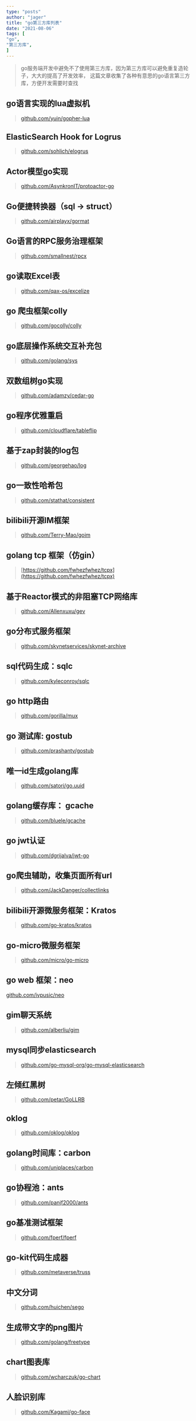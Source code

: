 ```yaml
---
type: "posts"
author: "jager"
title: "go第三方库列表"
date: "2021-08-06"
tags: [
"go",
"第三方库",
]
---
```


> go服务端开发中避免不了使用第三方库，因为第三方库可以避免重复造轮子，大大的提高了开发效率，
> 这篇文章收集了各种有意思的go语言第三方库，方便开发需要时查找

<!--more-->

## go语言实现的lua虚拟机
> [github.com/yuin/gopher-lua](https://github.com/yuin/gopher-lua)

## ElasticSearch Hook for Logrus
> [github.com/sohlich/elogrus](https://github.com/sohlich/elogrus)

## Actor模型go实现
> [github.com/AsynkronIT/protoactor-go](https://github.com/AsynkronIT/protoactor-go)

## Go便捷转换器（sql -> struct）
> [github.com/airplayx/gormat](https://github.com/airplayx/gormat)

## Go语言的RPC服务治理框架
> [github.com/smallnest/rpcx](https://github.com/smallnest/rpcx)

## go读取Excel表
> [github.com/qax-os/excelize](https://github.com/qax-os/excelize)

## go 爬虫框架colly
> [github.com/gocolly/colly](https://github.com/gocolly/colly)

## go底层操作系统交互补充包
> [github.com/golang/sys](https://github.com/golang/sys)

## 双数组树go实现
> [github.com/adamzy/cedar-go](https://github.com/adamzy/cedar-go)

## go程序优雅重启
> [github.com/cloudflare/tableflip](https://github.com/cloudflare/tableflip)

## 基于zap封装的log包
> [github.com/georgehao/log](https://github.com/georgehao/log)

## go一致性哈希包
> [github.com/stathat/consistent](https://github.com/stathat/consistent)

## bilibili开源IM框架
> [github.com/Terry-Mao/goim](https://github.com/Terry-Mao/goim)

## golang tcp 框架（仿gin）
> [https://github.com/fwhezfwhez/tcpx](https://github.com/fwhezfwhez/tcpx)

## 基于Reactor模式的非阻塞TCP网络库
> [github.com/Allenxuxu/gev](https://github.com/Allenxuxu/gev)

## go分布式服务框架
> [github.com/skynetservices/skynet-archive](https://github.com/skynetservices/skynet-archive)

## sql代码生成：sqlc
> [github.com/kyleconroy/sqlc](https://github.com/kyleconroy/sqlc)

## go http路由
> [github.com/gorilla/mux](https://github.com/gorilla/mux)

## go 测试库: gostub
> [github.com/prashantv/gostub](https://github.com/prashantv/gostub)

## 唯一id生成golang库
> [github.com/satori/go.uuid](https://github.com/satori/go.uuid)

## golang缓存库： gcache
> [github.com/bluele/gcache](https://github.com/bluele/gcache)

## go jwt认证
> [github.com/dgrijalva/jwt-go](https://github.com/dgrijalva/jwt-go)

## go爬虫辅助，收集页面所有url
> [github.com/JackDanger/collectlinks](https://github.com/JackDanger/collectlinks)

## bilibili开源微服务框架：Kratos
> [github.com/go-kratos/kratos](https://github.com/go-kratos/kratos)

## go-micro微服务框架
> [github.com/micro/go-micro](https://github.com/micro/go-micro)

## go web 框架：neo
[github.com/ivpusic/neo](https://github.com/ivpusic/neo)

## gim聊天系统
> [github.com/alberliu/gim](https://github.com/alberliu/gim)

## mysql同步elasticsearch
> [github.com/go-mysql-org/go-mysql-elasticsearch](https://github.com/go-mysql-org/go-mysql-elasticsearch)

## 左倾红黑树
> [github.com/petar/GoLLRB](https://github.com/petar/GoLLRB)

## oklog
> [github.com/oklog/oklog](https://github.com/oklog/oklog)

## golang时间库：carbon
> [github.com/uniplaces/carbon](https://github.com/uniplaces/carbon)

## go协程池：ants
> [github.com/panjf2000/ants](https://github.com/panjf2000/ants)

## go基准测试框架
> [github.com/fperf/fperf](https://github.com/fperf/fperf)

## go-kit代码生成器
> [github.com/metaverse/truss](https://github.com/metaverse/truss)

## 中文分词
> [github.com/huichen/sego](https://github.com/huichen/sego)

## 生成带文字的png图片
> [github.com/golang/freetype](https://github.com/golang/freetype)

## chart图表库
> [github.com/wcharczuk/go-chart](https://github.com/wcharczuk/go-chart)

## 人脸识别库
> [github.com/Kagami/go-face](https://github.com/Kagami/go-face)
